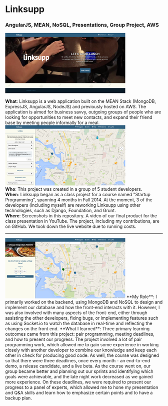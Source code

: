 # Linksupp
### AngularJS, MEAN, NoSQL, Presentations, Group Project, AWS
<img src="screenshots/1.png" alt="LFI Cover" width="384" height="192">

**What**: Linksupp is a web application built on the MEAN Stack (MongoDB, ExpressJS, AngularJS, NodeJS) and previously hosted on AWS. The application is aimed for business savvy, outgoing groups of people who are looking for opportunities to meet new contacts, and expand their friend base by meeting people informally for a meal.     
<img src="screenshots/2.png" alt="LFI Cover" width="384" height="192">   
**Who**: This project was created in a group of 5 student developers.   
**When**: Linksupp began as a class project for a course named "Startup Programming", spanning 4 months in Fall 2014. At the moment, 3 of the developers (including myself) are reworking Linksupp using other technologies, such as Django, Foundation, and Grunt.    
**Where**: Screenshots in this repository. A video of our final product for the class presentation in YouTube. The project, including my contributions, are on GitHub. We took down the live website due to running costs.    

---
<img src="screenshots/4.png" alt="LFI Cover" width="384" height="192">   
**My Role**: I primarily worked on the backend, using MongoDB and NoSQL to design and implement our database and how the front-end interacts with it. However, I was also involved with many aspects of the front-end, either through assisting the other developers, fixing bugs, or implementing features such as using Socket.io to watch the database in real-time and reflecting the changes on the front end.     
**What I learned**: Three primary learning outcomes came from this project: pair programming, meeting deadlines, and how to present our progress. The project involved a lot of pair programming work, which allowed me to gain some experience in working closely with another developer to combine our knowledge and keep each other in check for producing good code. As well, the course was designed so that there were three deadlines, once every month - an end-to-end demo, a release candidate, and a live beta. As the course went on, our group became better and planning out our sprints and identifying which goals were achievable, and the late night work decreased as we gained more experience. On these deadlines, we were required to present our progress to a panel of experts, which allowed me to hone my presentation and Q&A skills and learn how to emphasize certain points and to have a backup plan.
